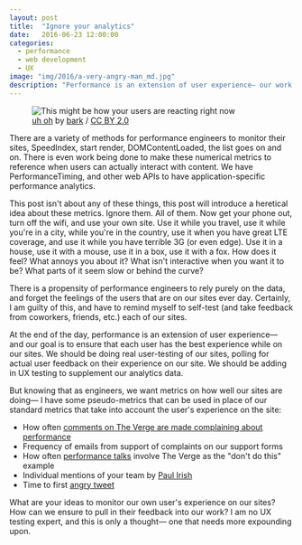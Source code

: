 ```yaml
---
layout: post
title:  "Ignore your analytics"
date:   2016-06-23 12:00:00
categories:
  - performance
  - web development
  - UX
image: "img/2016/a-very-angry-man_md.jpg"
description: "Performance is an extension of user experience— our work is to make the user feel better using our site. Why don't we use our user's happiness as a metric for performance tests?"
---
```


<figure>
  <img src="/img/2016/a-very-angry-man_md.jpg" srcset="/img/2016/a-very-angry-man_sm.jpg 350w, /img/2016/a-very-angry-man_md.jpg 748w, /img/2016/a-very-angry-man_lg.jpg 1496w" alt="This might be how your users are reacting right now">
  <figcaption><a href="https://www.flickr.com/photos/barkbud/4544202389/" target="\_blank">uh oh</a> by <a href="https://www.flickr.com/photos/barkbud/" target="\_blank">bark</a> / <a href="https://creativecommons.org/licenses/by/2.0/" target="\_blank">CC BY 2.0</a></figcaption>
</figure>

There are a variety of methods for performance engineers to monitor their sites, SpeedIndex, start render, DOMContentLoaded, the list goes on and on. There is even work being done to make these numerical metrics to reference when users can actually interact with content. We have PerformanceTiming, and other web APIs to have application-specific performance analytics.

This post isn't about any of these things, this post will introduce a heretical idea about these metrics. Ignore them. All of them. Now get your phone out, turn off the wifi, and use your own site. Use it while you travel, use it while you're in a city, while you're in the country, use it when you have great LTE coverage, and use it while you have terrible 3G (or even edge). Use it in a house, use it with a mouse, use it in a box, use it with a fox. How does it feel? What annoys you about it? What isn't interactive when you want it to be? What parts of it seem slow or behind the curve?

There is a propensity of performance engineers to rely purely on the data, and forget the feelings of the users that are on our sites ever day. Certainly, I am guilty of this, and have to remind myself to self-test (and take feedback from coworkers, friends, etc.) each of our sites.

At the end of the day, performance is an extension of user experience&mdash; and our goal is to ensure that each user has the best experience while on our sites. We should be doing real user-testing of our sites, polling for actual user feedback on their experience on our site. We should be adding in UX testing to supplement our analytics data.

But knowing that as engineers, we want metrics on how well our sites are doing&mdash; I have some pseudo-metrics that can be used in place of our standard metrics that take into account the user's experience on the site:

* How often [comments on The Verge are made complaining about performance](http://www.theverge.com/2016/5/21/11734016/why-is-the-verge-so-slow)
* Frequency of emails from support of complaints on our support forms
* How often [performance talks](https://yoavweiss.github.io/taking_back_control_velocity_16/#6) involve The Verge as the "don't do this" example
* Individual mentions of your team by [Paul Irish](https://twitter.com/paul_irish/status/621388292680847360)
* Time to first [angry tweet](https://twitter.com/robertgaal/status/677547029615149056)

What are your ideas to monitor our own user's experience on our sites? How can we ensure to pull in their feedback into our work? I am no UX testing expert, and this is only a thought— one that needs more expounding upon.

